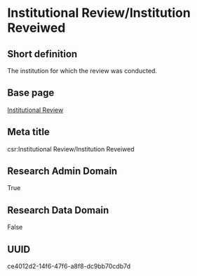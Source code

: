 # Institutional Review/Institution Reveiwed
## Short definition
The institution for which the review was conducted.
## Base page
[Institutional Review](https://github.com/EuroCRIS/CASRAI-Dictionairies/blob/main/Objects/Institutional%20Review.md)
## Meta title
csr:Institutional Review/Institution Reveiwed
## Research Admin Domain
True
## Research Data Domain
False
## UUID
ce4012d2-14f6-47f6-a8f8-dc9bb70cdb7d
